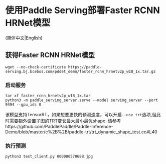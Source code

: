 # 使用Paddle Serving部署Faster RCNN HRNet模型

(简体中文|[English](./README.md))

## 获得Faster RCNN HRNet模型
```
wget --no-check-certificate https://paddle-serving.bj.bcebos.com/pddet_demo/faster_rcnn_hrnetv2p_w18_1x.tar.gz
```


### 启动服务
```
tar xf faster_rcnn_hrnetv2p_w18_1x.tar
python3 -m paddle_serving_server.serve --model serving_server --port 9494 --gpu_ids 0
```
该模型支持TensorRT，如果想要更快的预测速度，可以开启`--use_trt`选项,但此时需要额外设置子图的TRT变长最大最小最优shape.
请参考https://github.com/PaddlePaddle/Paddle-Inference-Demo/blob/master/c%2B%2B/paddle-trt/trt_dynamic_shape_test.cc#L40

### 执行预测
```
python3 test_client.py 000000570688.jpg
```

